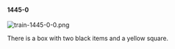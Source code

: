 #### 1445-0
![train-1445-0-0.png](https://github.com/lil-lab/nlvr/raw/master/nlvr/train/images/54/train-1445-0-0.png "train-1445-0-0.png")

There is a box with two black items and a yellow square.